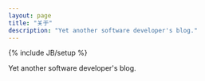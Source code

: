 ```yaml
---
layout: page
title: "关于"
description: "Yet another software developer's blog."
---
```

{% include JB/setup %}

Yet another software developer's blog.
